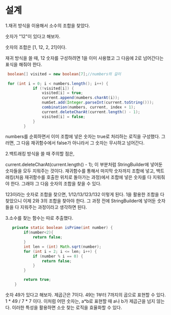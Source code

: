 설계
=============
1.재귀 방식을 이용해서 소수의 조합을 찾았다.

숫자가 "12"이 있다고 해보자. 

숫자의 조합은 [1, 12, 2, 21]이다.

재귀 방식을 쓸 때, 12 숫자를 구성하려면 1을 이미 사용했고 그 다음에 2로 넘어간다는 표식을 해줘야 한다.


```java
 boolean[] visited = new boolean[7];//numbers의 길이
 
 for (int i = 0; i < numbers.length(); i++) {
            if (!visited[i]) {
                visited[i] = true;
                current.append(numbers.charAt(i));
                numSet.add(Integer.parseInt(current.toString()));
                combination(numbers, current, index + 1);
                current.deleteCharAt(current.length() - 1);
                visited[i] = false;
            }
        }

 ```
numbers를 순회하면서 이미 조합에 넣은 숫자는 true로 처리하는 로직을 구성했다. 그러면, 그 다음 재귀함수에서 false가 아니라서 그 숫자는 무시하고 넘어간다. 

2.백트래킹 방식을 쓸 때 주의할 점은, 

current.deleteCharAt(current.length() - 1); 이 부분처럼 StringBuilder에 넣어둔 숫자들을 모두 지워주는 것이다. 재귀함수를 통해서 마지막 숫자까지 조합에 넣고, 백트래킹(처음 재귀함수를 호출한 위치로 돌아가는 과정)에서 조합에 넣은 숫자를 다 지워줘야 한다. 그래야 그 다음 숫자의 조합을 찾을 수 있다.

123이라는 숫자로 조합을 찾으면, 1/12/13/123/132 이렇게 된다. 1을 활용한 조합을 다 찾았으니 이제 2와 3의 조합을 찾아야 한다. 그 과정 전에 StringBuilder에 넣어둔 숫자들을 다 지워주는 과정이라고 생각하면 된다. 

3.소수를 찾는 함수는 따로 추출했다. 
```java
   private static boolean isPrime(int number) {
        if(number<2){
            return false;
        }
        int len = (int) Math.sqrt(number);
        for (int i = 2; i <= len; i++) {
            if (number % i == 0) {
                return false;
            }
        }

        return true;
    }
```
숫자 49가 있다고 해보자. 제곱근은 7이다. 49는 1부터 7까지의 곱으로 표현할 수 있다.
1 * 49 / 7 * 7 이다. 이처럼 어떤 숫자는, a*b로 표현할 때 a나 b가 제곱근을 넘지 않는다. 이러한 특성을 활용하면 소숫 찾는 로직을 효율화할 수 있다.
